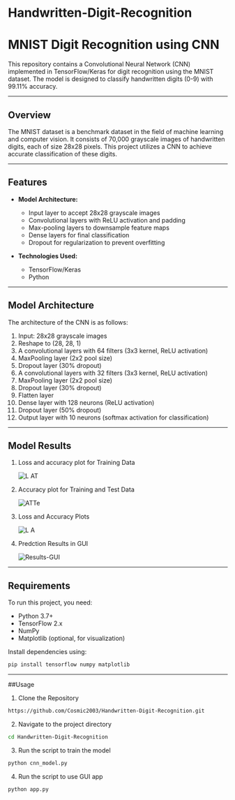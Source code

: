 # Handwritten-Digit-Recognition
# MNIST Digit Recognition using CNN

This repository contains a Convolutional Neural Network (CNN) implemented in TensorFlow/Keras for digit recognition using the MNIST dataset. The model is designed to classify handwritten digits (0-9) with 99.11%
accuracy.

---

## Overview
The MNIST dataset is a benchmark dataset in the field of machine learning and computer vision. It consists of 70,000 grayscale images of handwritten digits, each of size 28x28 pixels. This project utilizes a CNN to achieve accurate classification of these digits.

---

## Features
- **Model Architecture:**
  - Input layer to accept 28x28 grayscale images
  - Convolutional layers with ReLU activation and padding
  - Max-pooling layers to downsample feature maps
  - Dense layers for final classification
  - Dropout for regularization to prevent overfitting

- **Technologies Used:**
  - TensorFlow/Keras
  - Python

---

## Model Architecture
The architecture of the CNN is as follows:
1. Input: 28x28 grayscale images
2. Reshape to (28, 28, 1)
3. A convolutional layers with 64 filters (3x3 kernel, ReLU activation)
4. MaxPooling layer (2x2 pool size)
5. Dropout layer (30% dropout)
6. A convolutional layers with 32 filters (3x3 kernel, ReLU activation)
7. MaxPooling layer (2x2 pool size)
8. Dropout layer (30% dropout)
9. Flatten layer
10. Dense layer with 128 neurons (ReLU activation)
11. Dropout layer (50% dropout)
12. Output layer with 10 neurons (softmax activation for classification)

---

## Model Results
1. Loss and accuracy plot for Training Data
   
   ![L AT](https://github.com/user-attachments/assets/8fd27aab-f55a-4bb0-8cc2-475ff22f65f1)
2. Accuracy plot for Training and Test Data
   
   ![ATTe](https://github.com/user-attachments/assets/db406c58-618c-4dc8-9683-0d9d274053f1)
3. Loss and Accuracy Plots
   
   ![L A](https://github.com/user-attachments/assets/cc09f77a-7d89-4edc-b305-dc0e889b4146)
4. Predction Results in GUI
   
   ![Results-GUI](https://github.com/user-attachments/assets/6aba2d2e-2e1e-46da-ad89-8eac82df3446)

---

## Requirements
To run this project, you need:
- Python 3.7+
- TensorFlow 2.x
- NumPy
- Matplotlib (optional, for visualization)

Install dependencies using:
```bash
pip install tensorflow numpy matplotlib
```

---

##Usage
1. Clone the Repository
```bash
https://github.com/Cosmic2003/Handwritten-Digit-Recognition.git
```
2.  Navigate to the project directory
```bash
cd Handwritten-Digit-Recognition
```
3. Run the script to train the model
```bash
python cnn_model.py
```
4. Run the script to use GUI app
```bash
python app.py
```
